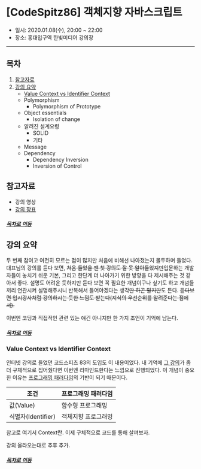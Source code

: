 [CodeSpitz86] 객체지향 자바스크립트
=====
* 일시: 2020.01.08(수), 20:00 ~ 22:00
* 장소: 홍대입구역 한빛미디어 강의장
- - -
## 목차
1. [참고자료](#참고자료)
2. [강의 요약](#강의-요약)
	* [Value Context vs Identifier Context](#Value-Context-vs-Identifier-Context)
	* Polymorphism
		* Polymorphism of Prototype
	* Object essentials
		* Isolation of change
	* 알려진 설계요령
		* SOLID
		* 기타
	* Message
	* Dependency
		* Dependency Inversion
		* Inversion of Control

## 참고자료
* 강의 영상
* [강의 장표](reference/86_1.pdf)

##### [목차로 이동](#목차)

## 강의 요약
두 번째 참여고 여전히 모르는 점이 많지만 처음에 비해선 나아졌는지 몰두하며 들었다. 대표님의 강의를 듣다 보면, ~~처음 들었을 땐 첫 강의도 잘 못 알아들었지만~~입문하는 개발자들이 놓치기 쉬운 기본, 그리고 한단계 더 나아가기 위한 방향을 다 제시해주는 것 같아서 좋다. 설명도 어려운 듯하지만 듣다 보면 꼭 필요한 개념이구나 싶기도 하고 개념들끼리 연관시켜 설명해주시니 반복해서 들어야겠다는 생각~~만 하곤 말지만~~도 든다. ~~듣다보면 입시강사처럼 강의하시는 듯한 느낌도 받는다(지식의 우선순위를 알려준다는 점에서).~~

이번엔 코딩과 직접적인 관련 있는 얘긴 아니지만 한 가지 조언이 기억에 남는다.

>

##### [목차로 이동](#목차)

### Value Context vs Identifier Context
인터넷 강의로 들었던 코드스피츠 83의 도입도 이 내용이었다. 내 기억에 [그 강의](https://github.com/nara1030/TIL/blob/master/docs/lecture_list/code_spitz/s83_object1/object1_week1_ch00-ch01.md#Pointer-of-Pointer)가 좀 더 구체적으로 집어줬다면 이번엔 리마인드한다는 느낌으로 진행되었다. 이 개념이 중요한 이유는 [프로그래밍 패러다임](https://github.com/nara1030/ThisIsJava/blob/master/docs/etc/programming_paradigm.md)의 기반이 되기 때문이다.

| 조건 | 프로그래밍 패러다임 |
| -- | -- |
| 값(Value) | 함수형 프로그래밍 |
| 식별자(Identifier) | 객체지향 프로그래밍 |

참고로 여기서 Context란. 이제 구체적으로 코드를 통해 살펴보자.

강의 올라오는대로 추후 추가.

##### [목차로 이동](#목차)

